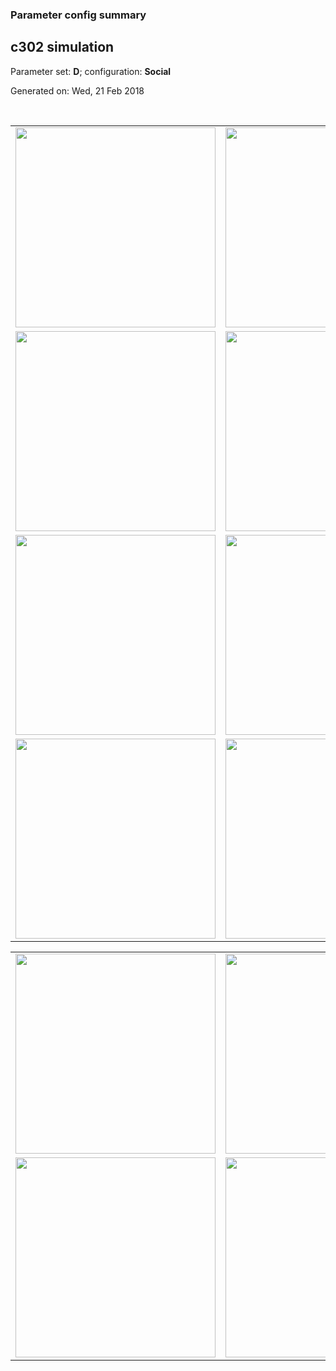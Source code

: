 ### Parameter config summary 
<h2>c302 simulation</h2>
<p>Parameter set: <b>D</b>; configuration: <b>Social</b></p>
<p>Generated on: Wed, 21 Feb 2018</p><br/>
<table>

<tr>
  <td><a href="images/neurons_D_Social.png"><img alt=" " src="images/neurons_D_Social.png" height="320"/></a></td>
  <td><a href="images/traces_neuron_Social_D.png"><img alt=" " src="images/traces_neuron_Social_D.png" height="320"/></a></td>
</tr>

<tr>
  <td><a href="images/neuron_activity_D_Social.png"><img alt=" " src="images/neuron_activity_D_Social.png" height="320"/></a></td>
  <td><a href="images/traces_neuron_activity_Social_D.png"><img alt=" " src="images/traces_neuron_activity_Social_D.png" height="320"/></a></td>
</tr>

<tr>
  <td><a href="images/muscles_D_Social.png"><img alt=" " src="images/muscles_D_Social.png" height="320"/></a></td>
  <td><a href="images/traces_muscles_Social_D.png"><img alt=" " src="images/traces_muscles_Social_D.png" height="320"/></a></td>
</tr>

<tr>
  <td><a href="images/muscle_activity_D_Social.png"><img alt=" " src="images/muscle_activity_D_Social.png" height="320"/></a></td>
  <td><a href="images/traces_muscles_activity_Social_D.png"><img alt=" " src="images/traces_muscles_activity_Social_D.png" height="320"/></a></td>
</tr>
</table>
<table>

<tr><td><a href="images/c302_D_Social_exc_to_neurons.png"><img alt=" " src="images/c302_D_Social_exc_to_neurons.png" height="320"/></a></td>

  <td><a href="images/c302_D_Social_inh_to_neurons.png"><img alt=" " src="images/c302_D_Social_inh_to_neurons.png" height="320"/></a></td>

  <td><a href="images/c302_D_Social_elec_neurons_neurons.png"><img alt=" " src="images/c302_D_Social_elec_neurons_neurons.png" height="320"/></a></td></tr>

<tr><td><a href="images/c302_D_Social_exc_to_muscles.png"><img alt=" " src="images/c302_D_Social_exc_to_muscles.png" height="320"/></a></td>

  <td><a href="images/c302_D_Social_inh_to_muscles.png"><img alt=" " src="images/c302_D_Social_inh_to_muscles.png" height="320"/></a></td></tr>
</table>
